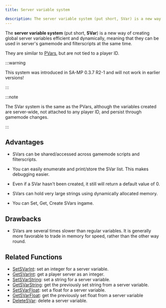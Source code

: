 ```yaml
---
title: Server variable system

description: The server variable system (put short, SVar) is a new way of creating server variables in an efficient dynamically created method globally, meaning they can be used in server's gamemode and filterscripts at the same time.
---
```


The **server variable system** (put short, **SVar**) is a new way of creating global server variables efficient and dynamically, meaning that they can be used in server's gamemode and filterscripts at the same time.

They are similar to [PVars](perplayervariablesystem), but are not tied to a player ID.

:::warning

This system was introduced in SA-MP 0.3.7 R2-1 and will not work in earlier versions!

:::

:::note

The SVar system is the same as the PVars, although the variables created are server-wide, not attached to any player ID, and persist through gamemode changes.

:::

## Advantages

- SVars can be shared/accessed across gamemode scripts and filterscripts.

- You can easily enumerate and print/store the SVar list. This makes debugging easier.

- Even if a SVar hasn't been created, it still will return a default value of 0.

- SVars can hold very large strings using dynamically allocated memory.

- You can Set, Get, Create SVars ingame.

## Drawbacks

- SVars are several times slower than regular variables. It is generally more favorable to trade in memory for speed, rather than the other way round.

## Related Functions

- [SetSVarInt](../functions/SetSVarInt): set an integer for a server variable.
- [GetSVarInt](../functions/GetSVarInt): get a player server as an integer.
- [SetSVarString](../functions/SetSVarString): set a string for a server variable.
- [GetSVarString](../functions/GetSVarString): get the previously set string from a server variable.
- [SetSVarFloat](../functions/SetSVarFloat): set a float for a server variable.
- [GetSVarFloat](../functions/GetSVarFloat): get the previously set float from a server variable
- [DeleteSVar](../functions/DeleteSVar): delete a server variable.
